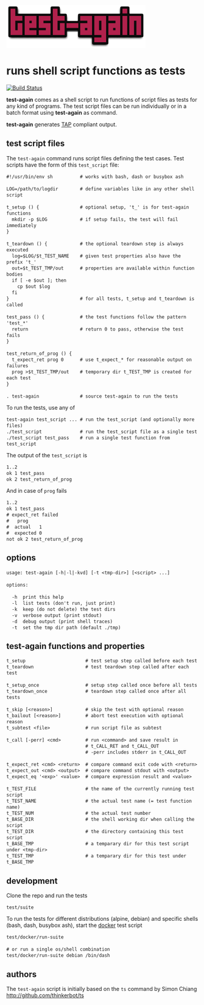 ![test-again](test-again.png)

runs shell script functions as tests
====================================

[![Build Status](https://travis-ci.org/typedivision/test-again.svg?branch=master)](https://travis-ci.org/typedivision/test-again)<Paste>

**test-again** comes as a shell script to run functions of script files as tests
for any kind of programs. The test script files can be run individually or in a
batch format using **test-again** as command.

**test-again** generates [TAP](http://testanything.org/) compliant output.

## test script files

The `test-again` command runs script files defining the test cases.
Test scripts have the form of this `test_script` file:
```
#!/usr/bin/env sh          # works with bash, dash or busybox ash

LOG=/path/to/logdir        # define variables like in any other shell script

t_setup () {               # optional setup, 't_' is for test-again functions
  mkdir -p $LOG            # if setup fails, the test will fail immediately
}

t_teardown () {            # the optional teardown step is always executed
  log=$LOG/$t_TEST_NAME    # given test properties also have the prefix 't_'
  out=$t_TEST_TMP/out      # properties are available within function bodies
  if [ -e $out ]; then
    cp $out $log
  fi
}                          # for all tests, t_setup and t_teardown is called

test_pass () {             # the test functions follow the pattern 'test_*'
  return                   # return 0 to pass, otherwise the test fails
}

test_return_of_prog () {
  t_expect_ret prog 0      # use t_expect_* for reasonable output on failures
  prog >$t_TEST_TMP/out    # temporary dir t_TEST_TMP is created for each test
}

. test-again               # source test-again to run the tests
```

To run the tests, use any of
```
test-again test_script ... # run the test_script (and optionally more files)
./test_script              # run the test_script file as a single test
./test_script test_pass    # run a single test function from test_script
```

The output of the `test_script` is
```
1..2
ok 1 test_pass
ok 2 test_return_of_prog
```

And in case of `prog` fails
```
1..2
ok 1 test_pass
# expect_ret failed
#   prog
#  actual   1
#  expected 0
not ok 2 test_return_of_prog
```

## options

```
usage: test-again [-h|-l|-kvd] [-t <tmp-dir>] [<script> ...]

options:

  -h  print this help
  -l  list tests (don't run, just print)
  -k  keep (do not delete) the test dirs
  -v  verbose output (print stdout)
  -d  debug output (print shell traces)
  -t  set the tmp dir path (default ./tmp)
```

## test-again functions and properties

```
t_setup                      # test setup step called before each test
t_teardown                   # test teardown step called after each test

t_setup_once                 # setup step called once before all tests
t_teardown_once              # teardown step called once after all tests

t_skip [<reason>]            # skip the test with optional reason
t_bailout [<reason>]         # abort test execution with optional reason
t_subtest <file>             # run script file as subtest

t_call [-perr] <cmd>         # run <command> and save result in
                             # t_CALL_RET and t_CALL_OUT
                             # -perr includes stderr in t_CALL_OUT

t_expect_ret <cmd> <return>  # compare command exit code with <return>
t_expect_out <cmd> <output>  # compare command stdout with <output>
t_expect_eq '<exp>' <value>  # compare expression result and <value>

t_TEST_FILE                  # the name of the currently running test script
t_TEST_NAME                  # the actual test name (= test function name)
t_TEST_NUM                   # the actual test number
t_BASE_DIR                   # the shell working dir when calling the script
t_TEST_DIR                   # the directory containing this test script
t_BASE_TMP                   # a temparary dir for this test script under <tmp-dir>
t_TEST_TMP                   # a temparary dir for this test under t_BASE_TMP
```

## development

Clone the repo and run the tests
```
test/suite
```

To run the tests for different distributions (alpine, debian) and specific shells
(bash, dash, busybox ash), start the [docker](https://www.docker.com/) test script
```
test/docker/run-suite

# or run a single os/shell combination
test/docker/run-suite debian /bin/dash
```

## authors

The `test-again` script is initially based on the `ts` command
by Simon Chiang http://github.com/thinkerbot/ts
